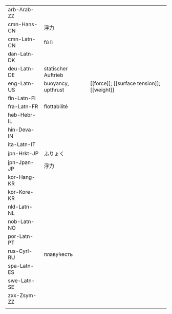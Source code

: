 | | | |
|-|-|-|
| arb-Arab-ZZ |  |  |
| cmn-Hans-CN | 浮力 |  |
| cmn-Latn-CN | fú lì |  |
| dan-Latn-DK |  |  |
| deu-Latn-DE | statischer Auftrieb |  |
| eng-Latn-US | buoyancy, upthrust | [[force]]; [[surface tension]]; [[weight]] |
| fin-Latn-FI |  |  |
| fra-Latn-FR | flottabilité |  |
| heb-Hebr-IL |  |  |
| hin-Deva-IN |  |  |
| ita-Latn-IT |  |  |
| jpn-Hrkt-JP | ふりょく |  |
| jpn-Jpan-JP | 浮力 |  |
| kor-Hang-KR |  |  |
| kor-Kore-KR |  |  |
| nld-Latn-NL |  |  |
| nob-Latn-NO |  |  |
| por-Latn-PT |  |  |
| rus-Cyrl-RU | плаву́честь |  |
| spa-Latn-ES |  |  |
| swe-Latn-SE |  |  |
| zxx-Zsym-ZZ |  |  |
|  |  |  |